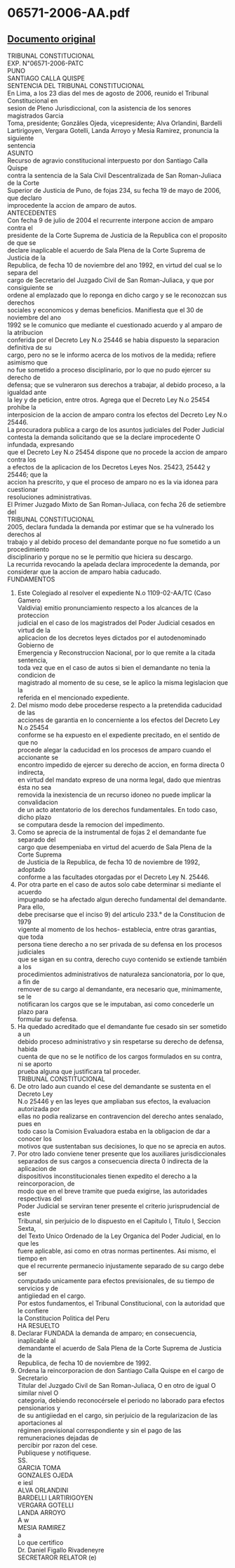 
06571-2006-AA.pdf
=================
  
[Documento original](https://tc.gob.pe/jurisprudencia/2007/06571-2006-AA.pdf)  
---  
TRIBUNAL CONSTITUCIONAL  
EXP. N"06571-2006-PATC  
PUNO  
SANTIAGO CALLA QUISPE  
SENTENCIA DEL TRIBUNAL CONSTITUCIONAL  
En Lima, a los 23 dias del mes de agosto de 2006, reunido el Tribunal Constitucional en  
sesion de Pleno Jurisdiccional, con la asistencia de los senores magistrados Garcia  
Toma, presidente; Gonzâles Ojeda, vicepresidente; Alva Orlandini, Bardelli  
Lartirigoyen, Vergara Gotelli, Landa Arroyo y Mesia Ramirez, pronuncia la siguiente  
sentencia  
ASUNTO  
Recurso de agravio constitucional interpuesto por don Santiago Calla Quispe  
contra la sentencia de la Sala Civil Descentralizada de San Roman-Juliaca de la Corte  
Superior de Justicia de Puno, de fojas 234, su fecha 19 de mayo de 2006, que declaro  
improcedente la accion de amparo de autos.  
ANTECEDENTES  
Con fecha 9 de julio de 2004 el recurrente interpone accion de amparo contra el  
presidente de la Corte Suprema de Justicia de la Republica con el proposito de que se  
declare inaplicable el acuerdo de Sala Plena de la Corte Suprema de Justicia de la  
Republica, de fecha 10 de noviembre del ano 1992, en virtud del cual se lo separa del  
cargo de Secretario del Juzgado Civil de San Roman-Juliaca, y que por consiguiente se  
ordene al emplazado que lo reponga en dicho cargo y se le reconozcan sus derechos  
sociales y economicos y demas beneficios. Manifiesta que el 30 de noviembre del ano  
1992 se le comunico que mediante el cuestionado acuerdo y al amparo de la atribucion  
conferida por el Decreto Ley N.o 25446 se habia dispuesto la separacion definitiva de su  
cargo, pero no se le informo acerca de los motivos de la medida; refiere asimismo que  
no fue sometido a proceso disciplinario, por lo que no pudo ejercer su derecho de  
defensa; que se vulneraron sus derechos a trabajar, al debido proceso, a la igualdad ante  
la ley y de peticion, entre otros. Agrega que el Decreto Ley N.o 25454 prohibe la  
interposicion de la accion de amparo contra los efectos del Decreto Ley N.o 25446.  
La procuradora publica a cargo de los asuntos judiciales del Poder Judicial  
contesta la demanda solicitando que se la declare improcedente O infundada, expresando  
que el Decreto Ley N.o 25454 dispone que no procede la accion de amparo contra los  
a efectos de la aplicacion de los Decretos Leyes Nos. 25423, 25442 y 25446; que la  
accion ha prescrito, y que el proceso de amparo no es la via idonea para cuestionar  
resoluciones administrativas.  
El Primer Juzgado Mixto de San Roman-Juliaca, con fecha 26 de setiembre del  
TRIBUNAL CONSTITUCIONAL  
2005, declara fundada la demanda por estimar que se ha vulnerado los derechos al  
trabajo y al debido proceso del demandante porque no fue sometido a un procedimiento  
disciplinario y porque no se le permitio que hiciera su descargo.  
La recurrida revocando la apelada declara improcedente la demanda, por  
considerar que la accion de amparo habia caducado.  
FUNDAMENTOS  
1. Este Colegiado al resolver el expediente N.o 1109-02-AA/TC (Caso Gamero  
Valdivia) emitio pronunciamiento respecto a los alcances de la proteccion  
judicial en el caso de los magistrados del Poder Judicial cesados en virtud de la  
aplicacion de los decretos leyes dictados por el autodenominado Gobierno de  
Emergencia y Reconstruccion Nacional, por lo que remite a la citada sentencia,  
toda vez que en el caso de autos si bien el demandante no tenia la condicion de  
magistrado al momento de su cese, se le aplico la misma legislacion que la  
referida en el mencionado expediente.  
2. Del mismo modo debe procederse respecto a la pretendida caducidad de las  
acciones de garantia en lo concerniente a los efectos del Decreto Ley N.o 25454  
conforme se ha expuesto en el expediente precitado, en el sentido de que no  
procede alegar la caducidad en los procesos de amparo cuando el accionante se  
encontro impedido de ejercer su derecho de accion, en forma directa 0 indirecta,  
en virtud del mandato expreso de una norma legal, dado que mientras ésta no sea  
removida la inexistencia de un recurso idoneo no puede implicar la convalidacion  
de un acto atentatorio de los derechos fundamentales. En todo caso, dicho plazo  
se computara desde la remocion del impedimento.  
3. Como se aprecia de la instrumental de fojas 2 el demandante fue separado del  
cargo que desempeniaba en virtud del acuerdo de Sala Plena de la Corte Suprema  
de Justicia de la Republica, de fecha 10 de noviembre de 1992, adoptado  
conforme a las facultades otorgadas por el Decreto Ley N. 25446.  
4. Por otra parte en el caso de autos solo cabe determinar si mediante el acuerdo  
impugnado se ha afectado algun derecho fundamental del demandante. Para ello,  
debe precisarse que el inciso 9) del articulo 233.° de la Constitucion de 1979  
vigente al momento de los hechos- establecia, entre otras garantias, que toda  
persona tiene derecho a no ser privada de su defensa en los procesos judiciales  
que se sigan en su contra, derecho cuyo contenido se extiende también a los  
procedimientos administrativos de naturaleza sancionatoria, por lo que, a fin de  
remover de su cargo al demandante, era necesario que, minimamente, se le  
notificaran los cargos que se le imputaban, asi como concederle un plazo para  
formular su defensa.  
5. Ha quedado acreditado que el demandante fue cesado sin ser sometido a un  
debido proceso administrativo y sin respetarse su derecho de defensa, habida  
cuenta de que no se le notifico de los cargos formulados en su contra, ni se aporto  
prueba alguna que justificara tal proceder.  
TRIBUNAL CONSTITUCIONAL  
6. De otro lado aun cuando el cese del demandante se sustenta en el Decreto Ley  
N.o 25446 y en las leyes que ampliaban sus efectos, la evaluacion autorizada por  
ellas no podia realizarse en contravencion del derecho antes senalado, pues en  
todo caso la Comision Evaluadora estaba en la obligacion de dar a conocer los  
motivos que sustentaban sus decisiones, lo que no se aprecia en autos.  
7. Por otro lado conviene tener presente que los auxiliares jurisdiccionales  
separados de sus cargos a consecuencia directa 0 indirecta de la aplicacion de  
dispositivos inconstitucionales tienen expedito el derecho a la reincorporacion, de  
modo que en el breve tramite que pueda exigirse, las autoridades respectivas del  
Poder Judicial se serviran tener presente el criterio jurisprudencial de este  
Tribunal, sin perjuicio de lo dispuesto en el Capitulo I, Titulo I, Seccion Sexta,  
del Texto Unico Ordenado de la Ley Organica del Poder Judicial, en lo que les  
fuere aplicable, asi como en otras normas pertinentes. Asi mismo, el tiempo en  
que el recurrente permanecio injustamente separado de su cargo debe ser  
computado unicamente para efectos previsionales, de su tiempo de servicios y de  
antigiiedad en el cargo.  
Por estos fundamentos, el Tribunal Constitucional, con la autoridad que le confiere  
la Constitucion Politica del Peru  
HA RESUELTO  
1. Declarar FUNDADA la demanda de amparo; en consecuencia, inaplicable al  
demandante el acuerdo de Sala Plena de la Corte Suprema de Justicia de la  
Republica, de fecha 10 de noviembre de 1992.  
2. Ordena la reincorporacion de don Santiago Calla Quispe en el cargo de Secretario  
Titular del Juzgado Civil de San Roman-Juliaca, O en otro de igual O similar nivel O  
categoria, debiendo reconocérsele el periodo no laborado para efectos pensionarios y  
de su antigiiedad en el cargo, sin perjuicio de la regularizacion de las aportaciones al  
régimen previsional correspondiente y sin el pago de las remuneraciones dejadas de  
percibir por razon del cese.  
Publiquese y notifiquese.  
SS.  
GARCIA TOMA  
GONZALES OJEDA  
e iesl  
ALVA ORLANDINI  
BARDELLI LARTIRIGOYEN  
VERGARA GOTELLI  
LANDA ARROYO  
A w  
MESIA RAMIREZ  
a  
Lo que certifico  
Dr. Daniel Figallo Rivadeneyre  
SECRETAROR RELATOR (e)